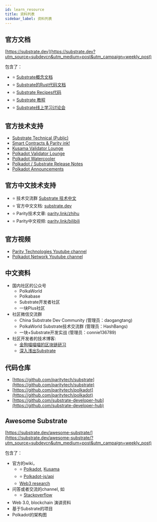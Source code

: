 ```yaml
---
id: learn_resource
title: 资料列表
sidebar_label: 资料列表
---
```


## 官方文档
[https://substrate.dev](https://substrate.dev?utm_source=subdevcn&utm_medium=post&utm_campaign=weekly_post)

包含了：
* :star: [Substrate概念文档](https://substrate.dev/docs/en/?utm_source=subdevcn&utm_medium=post&utm_campaign=weekly_post)
* :star: [Substrate的Rust代码文档](https://substrate.dev/rustdocs?utm_source=subdevcn&utm_medium=post&utm_campaign=weekly_post)
* :star: [Substrate Recipes代码](https://substrate.dev/recipes/?utm_source=subdevcn&utm_medium=post&utm_campaign=weekly_post)
* :star: [Substrate 教程](https://substrate.dev/en/tutorials?utm_source=subdevcn&utm_medium=post&utm_campaign=weekly_post)
* :star: [Substrate线上学习讨论会](https://substrate.dev/en/seminar?utm_source=subdevcn&utm_medium=post&utm_campaign=weekly_post)

## 官方技术支持

* [Substrate Technical (Public)](https://matrix.to/#/!HzySYSaIhtyWrwiwEV:matrix.org?via=matrix.parity.io&via=matrix.org&via=web3.foundation)
* [Smart Contracts & Parity ink!](https://matrix.to/#/!tYUCYdSvSYPMjWNDDD:matrix.parity.io?via=matrix.parity.io&via=matrix.org&via=web3.foundation)
* [Kusama Validator Lounge](https://matrix.to/#/!LhjZccBOqFNYKLdmbb:polkadot.builders?via=web3.foundation&via=matrix.org&via=matrix.parity.io)
* [Polkadot Validator Lounge](https://matrix.to/#/!NZrbtteFeqYKCUGQtr:matrix.parity.io?via=matrix.parity.io&via=matrix.org&via=web3.foundation)
* [Polkadot Watercooler](https://matrix.to/#/!fOOzymDEHiIIUtmlBE:matrix.org?via=matrix.org&via=matrix.parity.io&via=web3.foundation)
* [Polkadot / Substrate Release Notes](https://matrix.to/#/!NTogofoetwjbTwOoPi:matrix.parity.io?via=matrix.parity.io&via=web3.foundation)
* [Polkadot Announcements](https://matrix.to/#/!UqHPWiCBGZWxrmYBkF:matrix.parity.io?via=matrix.parity.io&via=matrix.org&via=web3.foundation)

## 官方中文技术支持

* :star: 技术交流群 [Substrate 技术中文](https://matrix.to/#/!trdlqNGrCsZpYUZoXa:matrix.parity.io?via=matrix.parity.io&via=matrix.org&via=web3.foundation)
* :star: 官方中文文档: [substrate.dev](https://substrate.dev/zh-CN/?utm_source=subdevcn&utm_medium=post&utm_campaign=weekly_post)
* :star: Parity技术文章: [parity.link/zhihu](https://parity.link/zhihu)
* :star: Parity中文视频: [parity.link/bilibili](https://parity.link/bilibili)

## 官方视频

* [Parity Technologies Youtube channel](https://www.youtube.com/c/ParityTech)
* [Polkadot Network Youtube channel](https://www.youtube.com/channel/UCB7PbjuZLEba_znc7mEGNgw)


## 中文资料

* 国内社区的公众号
  * PolkaWorld
  * Polkabase
  * Substrate开发者社区
  * 一块Plus社区
* 社区微信交流群
  * China Substrate Dev Community (管理员：daogangtang)
  * PolkaWorld Substrate技术交流群 (管理员：HashBangs)
  * 一块+Substrate开发实战 (管理员：connie136789)
* 社区开发者的技术博客: 
  * [金狗喵喵喵的区块链研习](https://zhuanlan.zhihu.com/c_74315572)
  * [深入浅出Substrate](https://zhuanlan.zhihu.com/c_1145328581075918848)

## 代码仓库

* [https://github.com/paritytech/substrate](https://github.com/paritytech/substrate)
* [https://github.com/paritytech/polkadot](https://github.com/paritytech/polkadot)
* [https://github.com/substrate-developer-hub](https://github.com/substrate-developer-hub)


## Awesome Substrate
[https://substrate.dev/awesome-substrate/](https://substrate.dev/awesome-substrate/?utm_source=subdevcn&utm_medium=post&utm_campaign=weekly_post)

包含了：

* 官方的wiki，
  * :star: [Polkadot](https://wiki.polkadot.network/), [Kusama](https://guide.kusama.network/en/latest/)
  * :star: [Polkadot-js/api](https://polkadot.js.org/api/)
  * [Web3 research](https://research.web3.foundation/en/latest/polkadot/index.html)
* 问答或者交流的channel, 如
  * :star: [Stackoverflow](https://stackoverflow.com/questions/tagged/substrate)
* Web 3.0, blockchain 演讲资料
* 基于Substrate的项目
* Polkadot的架构图
